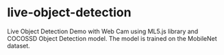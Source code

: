 # live-object-detection
Live Object Detection Demo with Web Cam using ML5.js library and COCOSSD Object Detection model. The model is trained on the MobileNet dataset.
